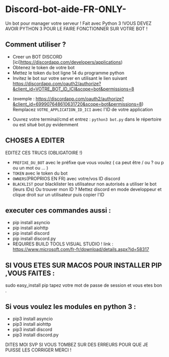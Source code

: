 # Discord-bot-aide-FR-ONLY-
Un bot pour manager votre serveur ! Fait avec Python 3 !VOUS DEVEZ AVOIR PYTHON 3 POUR LE FAIRE FONCTIONNER SUR VOTRE BOT !
## Comment utiliser ?

* Creer un BOT DISCORD [ici]https://discordapp.com/developers/applications)
* Obtenez le token de votre bot
* Mettez le token du bot ligne 14 du programme python
* Invitez le bot sur votre server en utilisant le lien suivant
https://discordapp.com/oauth2/authorize?&client_id=VOTRE_BOT_ID_ICI&scope=bot&permissions=8
- (exemple : https://discordapp.com/oauth2/authorize?&client_id=699907648610631720&scope=bot&permissions=8)
Remplacez `VOTRE_APPLICATION_ID_ICI` avec l'ID de votre application 
* Ouvrez votre terminal/cmd et entrez : `python3 bot.py` dans le répertoire ou est situé bot.py evidemment

## CHOSES A EDITER
EDITEZ CES TRUCS (OBLIGATOIRE !)
* `PREFIXE_DU_BOT` avec le préfixe que vous voulez ( ca peut être / ou ? ou p ou un mot ou ... )
* `TOKEN` avec le token du bot
* `OWNERS`(PROPRIOS EN FR) avec votre/vos ID discord
* `BLACKLIST` pour blacklister les utilisateur non autorisés a utiliser le bot (leurs IDs)
Ou trouver mon ID ? Mettez discord en mode developpeur et clique droit sur un utilisateur puis copier l'ID
## executer ces commandes aussi :
- pip install asyncio
- pip install aiohttp
- pip install discord
- pip install discord.py
- REQUIRES BUILD TOOLS VISUAL STUDIO ! link : https://www.microsoft.com/fr-fr/download/details.aspx?id=58317
## SI VOUS ETES SUR MACOS POUR INSTALLER PIP ,VOUS FAITES :
sudo easy_install pip
tapez votre mot de passe de session et vous etes bon .
## Si vous voulez les modules en python 3 :
- pip3 install asyncio
- pip3 install aiohttp
- pip3 install discord
- pip3 install discord.py

DITES MOI SVP SI VOUS TOMBEZ SUR DES ERREURS POUR QUE JE PUISSE LES CORRIGER MERCI !
